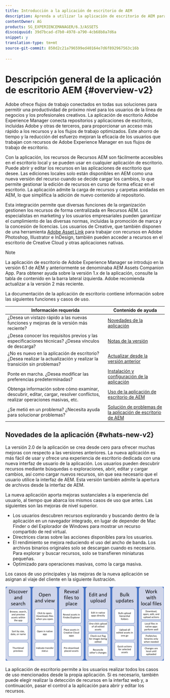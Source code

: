 ```yaml
---
title: Introducción a la aplicación de escritorio de AEM
description: Aprenda a utilizar la aplicación de escritorio de AEM para optimizar los flujos de trabajo de gestión de recursos para los usuarios creativos al utilizar Recursos AEM directamente desde su escritorio.
contentOwner: AG
products: SG_EXPERIENCEMANAGER/6.3/ASSETS
discoiquuid: 39d7bcad-d7b0-4978-a790-4cb68b8a7d6a
snippet: y
translation-type: tm+mt
source-git-commit: 850d2c21a796599ed40164e7d6f892967563c16b

---
```



# Descripción general de la aplicación de escritorio AEM {#overview-v2}

Adobe ofrece flujos de trabajo conectados en todas sus soluciones para permitir una productividad de próximo nivel para los usuarios de la línea de negocios y los profesionales creativos. La aplicación de escritorio Adobe Experience Manager conecta repositorios y aplicaciones de escritorio, incluidas Adobe y otras de terceros, para proporcionar un acceso más rápido a los recursos y a los flujos de trabajo optimizados. Este ahorro de tiempo y la reducción del esfuerzo mejoran la eficacia de los usuarios que trabajan con recursos de Adobe Experience Manager en sus flujos de trabajo de escritorio.

Con la aplicación, los recursos de Recursos AEM son fácilmente accesibles en el escritorio local y se pueden usar en cualquier aplicación de escritorio. Puede abrir y editar los recursos en las aplicaciones de escritorio que desee. Las ediciones locales solo están disponibles en AEM como una nueva versión del recurso cuando se decide cargar los cambios, lo que permite gestionar la edición de recursos en curso de forma eficaz en el escritorio. La aplicación admite la carga de recursos y carpetas anidadas en AEM, lo que simplifica la adición de nuevo contenido al repositorio.

Esta integración permite que diversas funciones de la organización gestionen los recursos de forma centralizada en Recursos AEM. Los especialistas en marketing y los usuarios empresariales pueden garantizar el cumplimiento de las diversas normas, incluidas la promoción de marca y la concesión de licencias. Los usuarios de Creative, que también disponen de una herramienta [Adobe Asset Link](https://www.adobe.com/marketing/experience-manager-assets/adobe-asset-link.html) para trabajar con recursos en Adobe Photoshop, Illustrator e InDesign, también pueden acceder a recursos en el escritorio de Creative Cloud y otras aplicaciones nativas.

>[!NOTE]
>
>La aplicación de escritorio de Adobe Experience Manager se introdujo en la versión 6.1 de AEM y anteriormente se denominaba AEM Assets Companion App. Para obtener ayuda sobre la versión 1.x de la aplicación, consulte la tabla de contenido en la barra lateral izquierda. Adobe recomienda actualizar a la versión 2 más reciente.

La documentación de la aplicación de escritorio contiene información sobre las siguientes funciones y casos de uso.

| Información requerida | Contenido de ayuda |
|-------------------------------------------------------------------------------------------------------|------------------------------------------------------------|
| ¿Desea un vistazo rápido a las nuevas funciones y mejoras de la versión más reciente? | [Novedades de la aplicación](#whats-new-v2) |
| ¿Desea conocer los requisitos previos y las especificaciones técnicas? ¿Desea vínculos de descarga? | [Notas de la versión](release-notes.md) |
| ¿No es nuevo en la aplicación de escritorio? ¿Desea realizar la actualización y realizar la transición sin problemas? | [Actualizar desde la versión anterior](install-upgrade.md#upgrade-from-previous-version) |
| Ponte en marcha. ¿Desea modificar las preferencias predeterminadas? | [Instalación y configuración de la aplicación](install-upgrade.md) |
| Obtenga información sobre cómo examinar, descubrir, editar, cargar, resolver conflictos, realizar operaciones masivas, etc. | [Uso de la aplicación de escritorio de AEM](using.md) |
| ¿Se metió en un problema? ¿Necesita ayuda para solucionar problemas? | [Solución de problemas de la aplicación de escritorio de AEM](troubleshoot.md) |

## Novedades de la aplicación {#whats-new-v2}

La versión 2.0 de la aplicación se crea desde cero para ofrecer muchas mejoras con respecto a las versiones anteriores. La nueva aplicación es más fácil de usar y ofrece una experiencia de escritorio dedicada con una nueva interfaz de usuario de la aplicación. Los usuarios pueden descubrir recursos mediante búsquedas o exploraciones, abrir, editar y cargar cambios, así como cargar nuevos recursos, sin que sea necesario que el usuario utilice la interfaz de AEM. Esta versión también admite la apertura de archivos desde la interfaz de AEM.

La nueva aplicación aporta mejoras sustanciales a la experiencia del usuario, al tiempo que abarca los mismos casos de uso que antes. Las siguientes son las mejoras de nivel superior.

* Los usuarios descubren recursos explorando y buscando dentro de la aplicación en un navegador integrado, en lugar de depender de Mac Finder o del Explorador de Windows para mostrar un recurso compartido de red virtual.
* Directrices claras sobre las acciones disponibles para los usuarios.
* El rendimiento se mejora reduciendo el uso del ancho de banda. Los archivos binarios originales solo se descargan cuando es necesario. Para explorar y buscar recursos, solo se transfieren miniaturas pequeñas.
* Optimizado para operaciones masivas, como la carga masiva.

Los casos de uso principales y las mejoras de la nueva aplicación se asignan al viaje del cliente en la siguiente ilustración.

![Novedades de la aplicación de escritorio de AEM](assets/do-not-localize/whats-new-desktop-app-v2.png)

La aplicación de escritorio permite a los usuarios realizar todos los casos de uso mencionados desde la propia aplicación. Si es necesario, también puede elegir realizar la detección de recursos en la interfaz web y, a continuación, pasar el control a la aplicación para abrir y editar los recursos.
